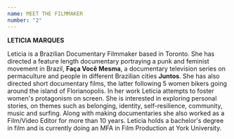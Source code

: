 ```yaml
---
name: MEET THE FILMMAKER
number: "2"
---
```


**LETICIA MARQUES**

Leticia is a Brazilian Documentary Filmmaker based in Toronto. She has directed a feature length documentary portraying a punk and feminist movement in Brazil, **Faça Você Mesma**, a documentary television series on permaculture and people in different Brazilian cities **Juntos**. She has also directed short documentary films, the latter following 5 women bikers going around the island of Florianopolis. In her work Leticia attempts to foster women's protagonism on screen. She is interested in exploring personal stories, on themes such as belonging, identity, self-resilience, community, music and surfing. Along with making documentaries she also worked as a Film/Video Editor for more than 10 years. Leticia holds a bachelor's degree in film and is currently doing an MFA in Film Production at York University.